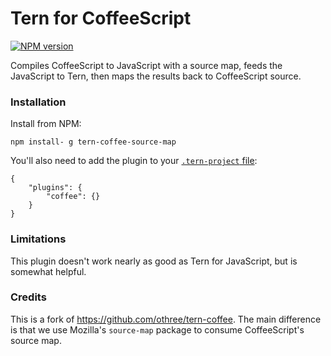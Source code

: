 Tern for CoffeeScript
=====================

[![NPM version](https://img.shields.io/npm/v/tern-coffee-source-map.svg)](https://www.npmjs.org/package/tern-coffee-source-map)

Compiles CoffeeScript to JavaScript with a source map, feeds the
JavaScript to Tern, then maps the results back to CoffeeScript source.

### Installation

Install from NPM:

```
npm install- g tern-coffee-source-map
```

You'll also need to add the plugin to your
[`.tern-project` file](http://ternjs.net/doc/manual.html#configuration):

```
{
    "plugins": {
        "coffee": {}
    }
}
```

### Limitations

This plugin doesn't work nearly as good as Tern for JavaScript, but is
somewhat helpful.

### Credits

This is a fork of https://github.com/othree/tern-coffee. The main
difference is that we use Mozilla's `source-map` package to consume
CoffeeScript's source map.
